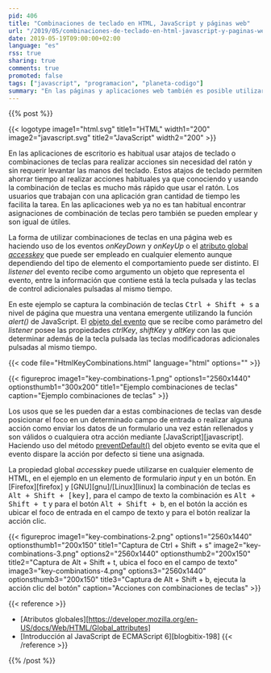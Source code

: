 ```yaml
---
pid: 406
title: "Combinaciones de teclado en HTML, JavaScript y páginas web"
url: "/2019/05/combinaciones-de-teclado-en-html-javascript-y-paginas-web/"
date: 2019-05-19T09:00:00+02:00
language: "es"
rss: true
sharing: true
comments: true
promoted: false
tags: ["javascript", "programacion", "planeta-codigo"]
summary: "En las páginas y aplicaciones web también es posible utilizar combinaciones de teclas para proporcionar acceso rápido a funciones usadas frecuentemente. Utilizando la propiedad global _accesskey_ para los campos de texto la acción es ubicar el foco en el campo y para los botones realizar la acción de clic. Los _listeners_ como _onkeydown_ permiten conocer que teclas modificadoras como <kbd>Ctrl</kbd>, <kbd>Shift</kbd> y <kbd>Alt</kbd> se han pulsado al mismo tiempo."
---
```


{{% post %}}

{{< logotype image1="html.svg" title1="HTML" width1="200" image2="javascript.svg" title2="JavaScript" width2="200" >}}

En las aplicaciones de escritorio es habitual usar atajos de teclado o combinaciones de teclas para realizar acciones sin necesidad del ratón y sin requerir levantar las manos del teclado. Estos atajos de teclado permiten ahorrar tiempo al realizar acciones habituales ya que conociendo y usando la combinación de teclas es mucho más rápido que usar el ratón. Los usuarios que trabajan con una aplicación gran cantidad de tiempo les facilita la tarea. En las aplicaciones web ya no es tan habitual encontrar asignaciones de combinación de teclas pero también se pueden emplear y son igual de útiles.

La forma de utilizar combinaciones de teclas en una página web es haciendo uso de los eventos _onKeyDown_ y _onKeyUp_ o el [atributo global _accesskey_](https://developer.mozilla.org/en-US/docs/Web/HTML/Global_attributes/accesskey) que puede ser empleado en cualquier elemento aunque dependiendo del tipo de elemento el comportamiento puede ser distinto. El _listener_ del evento recibe como argumento un objeto que representa el evento, entre la información que contiene está la tecla pulsada y las teclas de control adicionales pulsadas al mismo tiempo.

En este ejemplo se captura la combinación de teclas <kbd>Ctrl + Shift + s</kbd> a nivel de página que muestra una ventana emergente utilizando la función _alert()_ de JavaScript. El [objeto del evento](https://developer.mozilla.org/en-US/docs/Web/API/KeyboardEvent) que se recibe como parámetro del _listener_ posee las propiedades _ctrlKey_, _shiftKey_ y _altKey_ con las que determinar además de la tecla pulsada las teclas modificadoras adicionales pulsadas al mismo tiempo.

{{< code file="HtmlKeyCombinations.html" language="html" options="" >}}

{{< figureproc
    image1="key-combinations-1.png" options1="2560x1440" optionsthumb1="300x200" title1="Ejemplo combinaciones de teclas"
    caption="Ejemplo combinaciones de teclas" >}}

Los usos que se les pueden dar a estas combinaciones de teclas van desde posicionar el foco en un determinado campo de entrada o realizar alguna acción como enviar los datos de un formulario una vez están rellenados y son válidos o cualquiera otra acción mediante [JavaScript][javascript]. Haciendo uso del método [preventDefault()](https://developer.mozilla.org/en-US/docs/Web/API/Event/preventDefault) del objeto evento se evita que el evento dispare la acción por defecto si tiene una asignada.

La propiedad global _accesskey_ puede utilizarse en cualquier elemento de HTML, en el ejemplo en un elemento de formulario _input_ y en un botón. En [Firefox][firefox] y [GNU][gnu]/[Linux][linux] la combinación de teclas es <kbd>Alt + Shift + [key]</kbd>, para el campo de texto la combinación es <kbd>Alt + Shift + t</kbd> y para el botón <kbd>Alt + Shift + b</kbd>, en el botón la acción es ubicar el foco de entrada en el campo de texto y para el botón realizar la acción clic.

{{< figureproc
    image1="key-combinations-2.png" options1="2560x1440" optionsthumb1="200x150" title1="Captura de Ctrl + Shift + s"
    image2="key-combinations-3.png" options2="2560x1440" optionsthumb2="200x150" title2="Captura de Alt + Shift + t, ubica el foco en el campo de texto"
    image3="key-combinations-4.png" options3="2560x1440" optionsthumb3="200x150" title3="Captura de Alt + Shift + b, ejecuta la acción clic del botón"
    caption="Acciones con combinaciones de teclas" >}}

{{< reference >}}
* [Atributos globales][https://developer.mozilla.org/en-US/docs/Web/HTML/Global_attributes]
* [Introducción al JavaScript de ECMAScript 6][blogbitix-198]
{{< /reference >}}

{{% /post %}}
